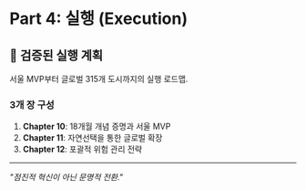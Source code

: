 ﻿# Part 4: 실행 (Execution)

## 🚀 검증된 실행 계획

서울 MVP부터 글로벌 315개 도시까지의 실행 로드맵.

### 3개 장 구성

1. **Chapter 10**: 18개월 개념 증명과 서울 MVP
2. **Chapter 11**: 자연선택을 통한 글로벌 확장
3. **Chapter 12**: 포괄적 위험 관리 전략

---

*"점진적 혁신이 아닌 문명적 전환."*
